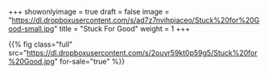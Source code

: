 +++
showonlyimage = true
draft = false
image = "https://dl.dropboxusercontent.com/s/ad7z7nvihpiaceo/Stuck%20for%20Good-small.jpg"
title = "Stuck For Good"
weight = 1
+++

{{% fig class="full" src="https://dl.dropboxusercontent.com/s/2ouyr59kt0p59g5/Stuck%20for%20Good.jpg" for-sale="true" %}}
